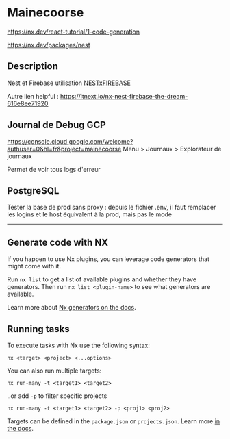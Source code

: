 # Mainecoorse

https://nx.dev/react-tutorial/1-code-generation 

https://nx.dev/packages/nest

## Description

Nest et Firebase utilisation [NESTxFIREBASE](https://reza-rahmati.medium.com/setup-nest-and-firebase-functions-in-a-new-project-631ba1435289)

Autre lien helpful : https://itnext.io/nx-nest-firebase-the-dream-616e8ee71920 

## Journal de Debug GCP
https://console.cloud.google.com/welcome?authuser=0&hl=fr&project=mainecoorse 
Menu > Journaux > Explorateur de journaux

Permet de voir tous logs d'erreur


## PostgreSQL

Tester la base de prod sans proxy : depuis le fichier .env, il faut remplacer les logins et le host équivalent à la prod, mais pas le mode



----------------------------------------------------------
## Generate code with NX

If you happen to use Nx plugins, you can leverage code generators that might come with it.

Run `nx list` to get a list of available plugins and whether they have generators. Then run `nx list <plugin-name>` to see what generators are available.

Learn more about [Nx generators on the docs](https://nx.dev/plugin-features/use-code-generators).

## Running tasks

To execute tasks with Nx use the following syntax:

```
nx <target> <project> <...options>
```

You can also run multiple targets:

```
nx run-many -t <target1> <target2>
```

..or add `-p` to filter specific projects

```
nx run-many -t <target1> <target2> -p <proj1> <proj2>
```

Targets can be defined in the `package.json` or `projects.json`. Learn more [in the docs](https://nx.dev/core-features/run-tasks).

